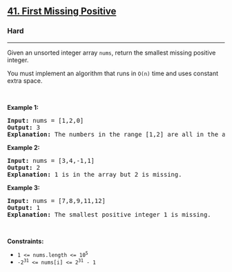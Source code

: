 <h2><a href="https://leetcode.com/problems/first-missing-positive/">41. First Missing Positive</a></h2><h3>Hard</h3><hr><div style="user-select: auto;"><p style="user-select: auto;">Given an unsorted integer array <code style="user-select: auto;">nums</code>, return the smallest missing positive integer.</p>

<p style="user-select: auto;">You must implement an algorithm that runs in <code style="user-select: auto;">O(n)</code> time and uses constant extra space.</p>

<p style="user-select: auto;">&nbsp;</p>
<p style="user-select: auto;"><strong class="example" style="user-select: auto;">Example 1:</strong></p>

<pre style="user-select: auto;"><strong style="user-select: auto;">Input:</strong> nums = [1,2,0]
<strong style="user-select: auto;">Output:</strong> 3
<strong style="user-select: auto;">Explanation:</strong> The numbers in the range [1,2] are all in the array.
</pre>

<p style="user-select: auto;"><strong class="example" style="user-select: auto;">Example 2:</strong></p>

<pre style="user-select: auto;"><strong style="user-select: auto;">Input:</strong> nums = [3,4,-1,1]
<strong style="user-select: auto;">Output:</strong> 2
<strong style="user-select: auto;">Explanation:</strong> 1 is in the array but 2 is missing.
</pre>

<p style="user-select: auto;"><strong class="example" style="user-select: auto;">Example 3:</strong></p>

<pre style="user-select: auto;"><strong style="user-select: auto;">Input:</strong> nums = [7,8,9,11,12]
<strong style="user-select: auto;">Output:</strong> 1
<strong style="user-select: auto;">Explanation:</strong> The smallest positive integer 1 is missing.
</pre>

<p style="user-select: auto;">&nbsp;</p>
<p style="user-select: auto;"><strong style="user-select: auto;">Constraints:</strong></p>

<ul style="user-select: auto;">
	<li style="user-select: auto;"><code style="user-select: auto;">1 &lt;= nums.length &lt;= 10<sup style="user-select: auto;">5</sup></code></li>
	<li style="user-select: auto;"><code style="user-select: auto;">-2<sup style="user-select: auto;">31</sup> &lt;= nums[i] &lt;= 2<sup style="user-select: auto;">31</sup> - 1</code></li>
</ul>
</div>